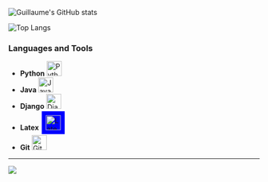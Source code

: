 ![Guillaume's GitHub stats](https://github-readme-stats.vercel.app/api?username=Guillaume-gillard&show_icons=true&theme=tokyonight)

![Top Langs](https://github-readme-stats.vercel.app/api/top-langs/?username=Guillaume-gillard&layout=compact&show_icons=true&theme=radical&count_private=true&include_all_commits=true&langs_count=10&hide=jupyter-notebook)

### Languages and Tools
- **Python** <img alt="Python" width="30px" src="https://cdn.jsdelivr.net/gh/devicons/devicon/icons/python/python-original.svg"/>
- **Java** <img alt="Java" width="30px" src="https://cdn.jsdelivr.net/gh/devicons/devicon/icons/java/java-original.svg"/>
- **Django** <img alt="Django" width="30px" src="https://cdn.jsdelivr.net/gh/devicons/devicon/icons/django/django-plain.svg"/>
- **Latex** <div style="border: 2px solid #FFFFFF; padding: 8px; display: inline-block; background-color: #00f;">
   <img alt="Latex" width="30px" src="https://cdn.jsdelivr.net/gh/devicons/devicon/icons/latex/latex-original.svg"/>
  </div>
- **Git** <img alt="Git" width="30px" src="https://cdn.jsdelivr.net/gh/devicons/devicon/icons/git/git-original.svg"/>

---

![](https://komarev.com/ghpvc/?username=guillaume-gillard)

